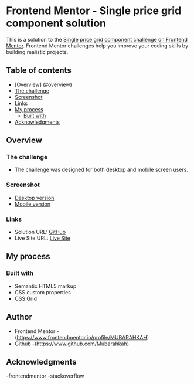 # Frontend Mentor - Single price grid component solution

This is a solution to the [Single price grid component challenge on Frontend Mentor](https://www.frontendmentor.io/challenges/single-price-grid-component-5ce41129d0ff452fec5abbbc). Frontend Mentor challenges help you improve your coding skills by building realistic projects.

## Table of contents
  - [Overview] (#overview)
  - [The challenge](#the-challenge)
  - [Screenshot](#screenshot)
  - [Links](#links)
- [My process](#my-process)
  - [Built with](#built-with)
- [Acknowledgments](#acknowledgments)

## Overview

### The challenge

- The challenge was designed for both desktop and mobile screen users.

### Screenshot
- [Desktop version](screenshot/single-price-grid-component-desktop.png)
- [Mobile version](screenshot/single-price-grid-component-mobile.png)



### Links

- Solution URL: [GitHub](https://github.com/MUBARAHKAH/single-price-grid.git)
- Live Site URL: [Live Site](https://mubarahkah.github.io/single-price-grid/)

## My process

### Built with

- Semantic HTML5 markup
- CSS custom properties
- CSS Grid



## Author

- Frontend Mentor -(https://www.frontendmentor.io/profile/MUBARAHKAH)
- Github -(https://www.github.com/Mubarahkah)


## Acknowledgments

-frontendmentor
-stackoverflow
